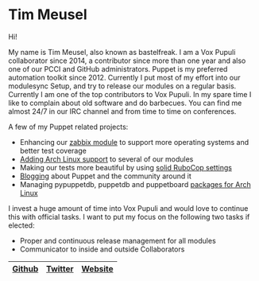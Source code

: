 # Tim Meusel

Hi!

My name is Tim Meusel, also known as bastelfreak. I am a Vox Pupuli collaborator since 2014, a contributor since more than one year and also one of our PCCI and GitHub administrators. Puppet is my preferred automation toolkit since 2012. Currently I put most of my effort into our modulesync Setup, and try to release our modules on a regular basis. Currently I am one of the top contributors to Vox Pupuli. In my spare time I like to complain about old software and do barbecues. You can find me almost 24/7 in our IRC channel and from time to time on conferences.

A few of my Puppet related projects:
- Enhancing our [zabbix module][zb] to support more operating systems and better test coverage
- [Adding Arch Linux support][al] to several of our modules
- Making our tests more beautiful by using [solid RuboCop settings][rb]
- [Blogging][bl] about Puppet and the community around it
- Managing pypuppetdb, puppetdb and puppetboard [packages for Arch Linux][aur]

I invest a huge amount of time into Vox Pupuli and would love to continue this with official tasks. I want to put my focus on the following two tasks if elected:
- Proper and continuous release management for all modules
- Communicator to inside and outside Collaborators


| [Github][g] | [Twitter][t] | [Website][w] |
| ----------- | ------------ | ------------ |


[zb]:https://github.com/voxpupuli/puppet-zabbix/graphs/contributors
[bl]:https://blog.bastelfreak.de/category/linux/puppet/
[al]:https://github.com/search?q=org%3Avoxpupuli+archlinux&type=Issues
[g]:https://github.com/bastelfreak
[t]:https://twitter.com/BastelsBlog
[w]:https://bastelfreak.de/index.en.html
[rb]:https://github.com/voxpupuli/modulesync_config/commits/master/moduleroot/.rubocop.yml
[aur]:https://aur.archlinux.org/packages/?O=0&SeB=m&K=bastelfreak&outdated=&SB=n&SO=a&PP=50&do_Search=Go
